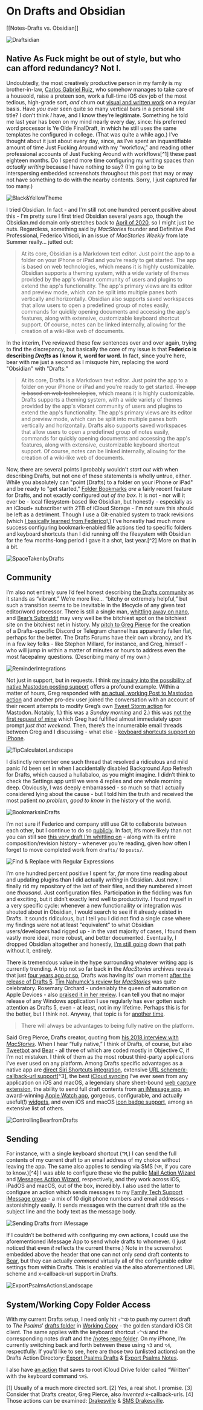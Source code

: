 # On Drafts and Obsidian
[[Notes-Drafts vs. Obsidian]]

![Draftsidian](https://user-images.githubusercontent.com/43663476/153770870-53acbea2-c058-42e5-95ac-c5db8fab433f.png)

## Native As Fuck might be out of style, but who can afford redundancy? Not I.

Undoubtedly, the most creatively productive person in my family is my brother-in-law, [Carlos Gabriel Ruiz](https://twitter.com/los_gabriel), who somehow manages to take care of a houseold, raise a preteen son, work a full-time iOS dev job of the most tedious, high-grade sort, *and* churn out [visual and written work](https://www.carlosgabrielruiz.com) on a regular basis. Have *you* ever seen quite so many vertical bars in a personal site title? I don’t think *I* have, and I know they’re legitimate. Something he told me last year has been on my mind nearly every day, since: his preferred word processor is Ye Olde FinalDraft, in which he still uses the same templates he configured in college. (That was quite a while ago.) I’ve thought about it just about every day, since, as I’ve spent an inquantifiable amount of time Just Fucking Around with my “workflow,” and reading other professional accounts of Just Fucking Around with workflows[^1] these past eighteen months. Do I spend more time configuring my writing spaces than *actually writing* because I have nothing to say? (I’m going to be interspersing embedded screenshots throughout this post that may or may not have something to do with the nearby contents. Sorry, I just captured far too many.)

![Black&YellowTheme](https://user-images.githubusercontent.com/43663476/153780995-5b7ac09d-4c21-4e61-b1ba-163ce106fb01.png)

I tried Obsidian. In fact - and I'm still not one hundred percent positive about this - I'm pretty sure I first tried Obsidian several years ago, though the Obsidian.md domain only stretches back to [April of 2020](https://web.archive.org/web/20200410075559/https://obsidian.md/), so I might just be nuts. Regardless, something said by *MacStories* founder and Definitive iPad Professional, Federico Viticci, in an issue of *MacStories Weekly* from late Summer really... jutted out:

> At its core, Obsidian is a Markdown text editor. Just point the app to a folder on your iPhone or iPad and you're ready to get started. The app is based on web technologies, which means it is highly customizable. Obsidian supports a theming system, with a wide variety of themes provided by the app's vibrant community of users and plugins to extend the app's functionality. The app's primary views are its editor and preview mode, which can be split into multiple panes both vertically and horizontally. Obsidian also supports saved workspaces that allow users to open a predefined group of notes easily, commands for quickly opening documents and accessing the app's features, along with extensive, customizable keyboard shortcut support. Of course, notes can be linked internally, allowing for the creation of a wiki-like web of documents.

In the interim, I've reviewed these few sentences over and over again, trying to find the discrepancy, but basically the core of my issue is that **Federico is describing *Drafts* as I know it, word for word**. In fact, since you're here, bear with me just a second as I misquote him, replacing the word "Obsidian" with "Drafts:"

> At its core, Drafts is a Markdown text editor. Just point the app to a folder on your iPhone or iPad and you're ready to get started. ~~The app is based on web technologies~~, which means it is highly customizable. Drafts supports a theming system, with a wide variety of themes provided by the app's vibrant community of users and plugins to extend the app's functionality. The app's primary views are its editor and preview mode, which can be split into multiple panes both vertically and horizontally. Drafts also supports saved workspaces that allow users to open a predefined group of notes easily, commands for quickly opening documents and accessing the app's features, along with extensive, customizable keyboard shortcut support. Of course, notes can be linked internally, allowing for the creation of a wiki-like web of documents.

Now, there are several points I probably wouldn't *start out with* when describing Drafts, but not one of these statements is wholly untrue, either. While you absolutely can "point [Drafts] to a folder on your iPhone or iPad" and be ready to "get started," [Folder Bookmarks](https://docs.getdrafts.com/docs/settings/bookmarks) *are* a fairly recent feature for Drafts, and not exactly configured *out of the box*. It is not - nor will it ever be - local filesystem-based like Obsidian, but honestly - especially as an iCloud+ subscriber with 2TB of iCloud Storage - I'm not sure this should be left as a detriment. Though I use a Git-enabled system to track revisions (which [I basically learned from Federico](https://www.macstories.net/ios/my-markdown-writing-and-collaboration-workflow-powered-by-working-copy-3-6-icloud-drive-and-github/)!,) I've honestly had much more success configuring bookmark-enabled file actions tied to specific folders and keyboard shortcuts than I did running off the filesystem with Obsidian for the few months-long period I gave it a shot, last year.[^2] More on that in a bit.

![SpaceTakenbyDrafts](https://user-images.githubusercontent.com/43663476/153721368-59fbb89f-46ff-46da-8caf-8d24047e3589.png)

## Community

I’m also not entirely sure I’d feel honest describing [the Drafts community](https://forums.getdrafts.com) as it stands as “vibrant.” We’re more like... “bitchy or extremely helpful,” but such a transition seems to be inevitable in the lifecycle of any given text editor/word processor. There is still a single man, [whittling away on nano](https://news.itsfoss.com/gnu-nano-6-0-released/), and [Bear’s Subreddit](https://reddit.com/r/bearapp) may very well be the bitchiest spot on the bitchiest site on the bitchiest net in history. My [pitch to Greg Pierce](https://twitter.com/NeoYokel/status/1494040559161421827) for the creation of a Drafts-specific Discord or Telegram channel has apparently fallen flat, perhaps for the better. The Drafts Forums have their own vibrancy, and it’s in a few key folks - like Stephen Millard, for instance, and Greg, himself - who will jump in within a matter of minutes or hours to address even the most facepalmy questions. (Describing many of my own.) 

![ReminderIntegrations](https://user-images.githubusercontent.com/43663476/153950328-e0e71931-d407-469f-a882-b9566f37399c.png)

Not just in support, but in requests. I think [my inquiry into the possibility of native Mastodon posting support](https://forums.getdrafts.com/t/posting-to-mastodon-from-drafts-native-action-service/12089) offers a profound example. Within a matter of hours, Greg responded with [an actual, working Post to Mastodon action](https://directory.getdrafts.com/a/1v8) and another pro-dev user joined the conversation with an account of their recent attempts to modify Greg’s own [Tweet Storm action](https://actions.getdrafts.com/a/1Hu) for Mastodon. Notably, 1.) this was a *Sunday morning* and 2.) this was [not the first request of mine](https://twitter.com/draftsapp/status/1492645727729766400) which Greg had fulfilled almost immediately upon prompt *just that weekend*. Then, there’s the innumerable email threads between Greg and I discussing - what else - [keyboard shortcuts support on iPhone](https://uikeycommand.com). 

![TipCalculatorLandscape](https://user-images.githubusercontent.com/43663476/154821804-3d6d90b4-76d4-4082-a4dc-7dde5631c296.png)

I distinctly remember one such thread that resolved a ridiculous and mild panic I’d been set in when I accidentally disabled Background App Refresh for Drafts, which caused a hullabaloo, as you might imagine. I didn’t think to check the Settings app until we were 4 replies and one whole morning deep. Obviously, I was deeply embarrassed - so much so that I actually considered lying about the cause - but I told him the truth and received the most patient *no problem, good to know* in the history of the world.

![BookmarksinDrafts](https://user-images.githubusercontent.com/43663476/153778986-a9a33a80-12a3-4042-8941-2e2d5e427703.png)

I’m not sure if Federico and company still use Git to collaborate between each other, but I continue to do so [publicly](https://github.com/extratone/bilge/tree/main/drafts/). In fact, it’s more likely than not you can still see [this very draft I’m whittling on](https://github.com/extratone/bilge/blob/main/drafts/On%20Drafts%20and%20Obsidian.md#L0) - along with its entire composition/revision history - whenever you’re reading, given how often I forget to move completed work from `drafts/` to `posts/`. 

![Find & Replace with Regular Expressions](https://user-images.githubusercontent.com/43663476/154865771-47d8565b-424f-477e-b664-770a1b0d2fb1.png)

I’m one hundred percent positive I spent far, *far* more time reading about and updating plugins than I did actually *writing* in Obsidian. Just now, I finally rid my repository of the last of their files, and they numbered almost one *thousand*. Just configuration files. Participation in the fiddling was fun and exciting, but it didn’t exactly lend well to productivity. I found myself in a very specific cycle: whenever a new functionaility or integration was shouted about in Obsidian, I would search to see if it already existed in Drafts. It sounds ridiculous, but I tell you I did not find a single case where my findings were not at least “equivalent” to what Obsidian users/developers had rigged up - in the vast majority of cases, I found them vastly more ideal, more robust, and better documented. Eventually, I dropped Obsidian altogether and honestly, [I’m still going](https://bilge.world/drafts-zalgo-action) down that path without it, entirely.

There is tremendous value in the hype surrounding whatever writing app is currently trending. A trip not so far back in the *MacStories* archives reveals that just [four years ago or so](https://club.macstories.net/posts/compiling-and-exporting-tagged-notes-in-drafts-5), Drafts was having its’ own moment [after the release of Drafts 5](https://club.macstories.net/posts/interview-greg-pierce-1). [Tim Nahumck's review for *MacStories*](https://www.macstories.net/reviews/drafts-5-the-macstories-review/) was quite celebratory. Rosemary Orchard - undeniably the queen of automation on Apple Devices - also [praised it in her review](https://rosemaryorchard.com/blog/my-drafts-5-review/). I can tell you that no major release of any Windows application I use regularly has ever gotten such attention as Drafts 5, even - at least, not in my lifetime. Perhaps this is for the better, but I think not. Anyway, that topic is for [another time](https://github.com/extratone/bilge/issues/292).

> There will always be advantages to being fully native on the platform.

Said Greg Pierce, Drafts creator, quoting from [his 2018 interview with *MacStories*](https://club.macstories.net/posts/interview-greg-pierce-1). When I hear “fully native,” I think of Drafts, of course, but also [Tweetbot](http://bilge.world/tweetbot-6-ios-review) and [Bear](https://apps.apple.com/us/app/bear-markdown-notes/id1016366447) - all three of which are coded mostly in Objective C, if I’m not mistaken. I think of them as the most robust third-party applications I’ve ever used on any platform. Among Drafts specific advantages as a native app are [direct Siri Shortcuts integration](https://www.macstories.net/reviews/drafts-5-4-siri-shortcuts-wordpress-and-more/), extensive [URL scheme/x-callback-url support](https://docs.getdrafts.com/docs/automation/urlschemes)[^3], the best [iCloud syncing](https://docs.getdrafts.com/docs/settings/sync) I’ve ever seen from any application on iOS and macOS, a legendary share sheet-bound [web capture extension](https://docs.getdrafts.com/docs/extensions/share), the ability to send full draft contents from [an iMessage app](https://docs.getdrafts.com/docs/extensions/message), an award-winning [Apple Watch app](https://docs.getdrafts.com/docs/extensions/applewatch), gorgeous, configurable, and actually useful(!) [widgets](https://docs.getdrafts.com/docs/extensions/widgets), and even iOS and macOS [icon badge support](https://docs.getdrafts.com/docs/settings/notifications), among an extensive list of others.

![ControllingBearfromDrafts](https://user-images.githubusercontent.com/43663476/153966641-fad3a074-4938-4cef-b1c8-ed900cd8599c.png)

## Sending

For instance, with a single keyboard shortcut (`^M`,) I can send the full contents of my current draft to an email address of my choice without leaving the app. The same also applies to sending via SMS (`⌥M`, if you care to know.)[^4] I was able to configure these vie the public [Mail Action Wizard](https://tools.getdrafts.com/wizards/mail) and [Messages Action Wizard](https://tools.getdrafts.com/wizards/message), respectively, and they work across iOS, iPadOS and macOS, out of the box, incredibly. I also used the latter to configure an action which sends messages to my [Family Tech Support iMessage group](https://bilge.world/ios-15-family-review) - a mix of 10 digit phone numbers and email addresses - astonishingly easily. It sends messages with the current draft title as the subject line and the body text as the message body.

![Sending Drafts from iMessage](https://user-images.githubusercontent.com/43663476/154845607-1dc5e1c5-759a-4030-84ab-d609491f7acb.png)

If I couldn’t be bothered with configuring my own actions, I could use the aforementioned iMessage App to send whole drafts to whomever. (I just noticed that even *it* reflects the current theme.) Note in the screenshot embedded above the header that one can not only *send* draft contents to [Bear](https://apps.apple.com/us/app/bear-markdown-notes/id1016366447), but they can actually *command* virtually all of the configurable editor settings from within Drafts. This is enabled via the also aforementioned URL scheme and x-callback-url support in Drafts.


![ExportPsalmsActionsLandscape](https://user-images.githubusercontent.com/43663476/154817269-0713a89d-d1a0-46a1-b2ed-57a84abddff8.png)

## System/Working Copy Folder Access

With my current Drafts setup, I need only hit `⇧^⌥D` to push my current draft to *The Psalms*’ [drafts folder](https://github.com/extratone/bilge/tree/main/drafts/) in [Working Copy](https://apps.apple.com/us/app/working-copy-git-client/id896694807) - the golden standard iOS Git client. The same applies with the keyboard shortcut `⇧^⌥N` and the corresponding notes draft and the [/notes repo folder](https://github.com/extratone/bilge/tree/main/notes/). On my iPhone, I’m currently switching back and forth between these using `⌥3` and `⌥4`, respectfully. If you’d like to see, here are those two (unlisted actions) on the Drafts Action Directory: [Export Psalms Drafts](https://actions.getdrafts.com/a/1wL) & [Export Psalms Notes](https://actions.getdrafts.com/a/1wM). 

I also have [an action](https://actions.getdrafts.com/a/1wN) that saves to root iCloud Drive folder called “Written” with the keyboard command `⌥⌘S`. 

[1] Usually of a much more directed sort.
[2] Yes, a real shot. I promise.
[3] Consider that Drafts creator, Greg Pierce, also *invented* x-callback-urls.
[4] Those actions can be examined: [Drakesville](https://actions.getdrafts.com/a/1wR) & [SMS Drakesville](https://actions.getdrafts.com/a/1wS).